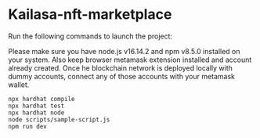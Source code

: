 # Kailasa-nft-marketplace

Run the following commands to launch the project:

Please make sure you have node.js v16.14.2 and npm v8.5.0 installed on your system.
Also keep browser metamask extension installed and account already created. Once he blockchain network is deployed locally with dummy accounts, connect any of those accounts with your metamask wallet.

```shell
npx hardhat compile
npx hardhat test
npx hardhat node
node scripts/sample-script.js
npm run dev
```
